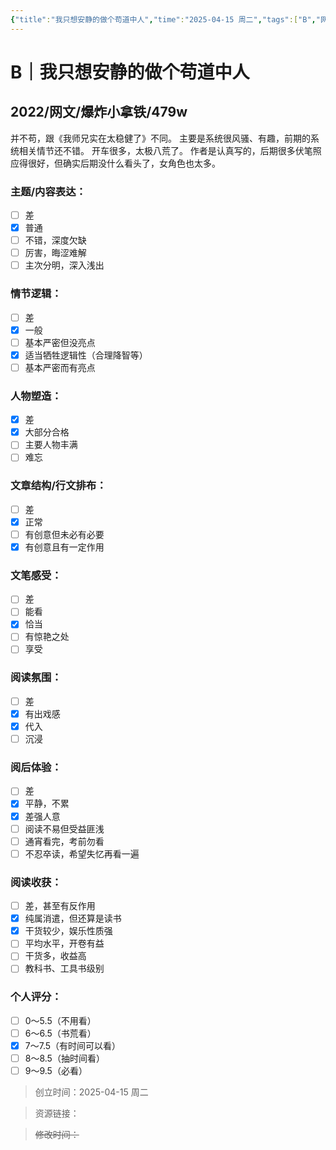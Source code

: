 ```yaml
---
{"title":"我只想安静的做个苟道中人","time":"2025-04-15 周二","tags":["B","网络小说"],"rating":"7.5","dg-publish":true,"permalink":"/300 评价/B/我只想安静的做个苟道中人/","dgPassFrontmatter":true,"created":"2025-04-15T23:50:37.479+08:00","updated":"2025-04-15T23:59:17.725+08:00"}
---
```


# B｜我只想安静的做个苟道中人
## 2022/网文/爆炸小拿铁/479w
并不苟，跟《我师兄实在太稳健了》不同。
主要是系统很风骚、有趣，前期的系统相关情节还不错。
开车很多，太极八荒了。
作者是认真写的，后期很多伏笔照应得很好，但确实后期没什么看头了，女角色也太多。
### 主题/内容表达：
- [ ] 差
- [x] 普通
- [ ] 不错，深度欠缺
- [ ] 厉害，晦涩难解
- [ ] 主次分明，深入浅出
### 情节逻辑：
- [ ] 差
- [x] 一般
- [ ] 基本严密但没亮点
- [x] 适当牺牲逻辑性（合理降智等）
- [ ] 基本严密而有亮点
### 人物塑造：
- [x] 差
- [x] 大部分合格
- [ ] 主要人物丰满
- [ ] 难忘
### 文章结构/行文排布：
- [ ] 差
- [x] 正常
- [ ] 有创意但未必有必要
- [x] 有创意且有一定作用
### 文笔感受：
- [ ] 差
- [ ] 能看
- [x] 恰当
- [ ] 有惊艳之处
- [ ] 享受
### 阅读氛围：
- [ ] 差
- [x] 有出戏感
- [x] 代入
- [ ] 沉浸
### 阅后体验：
- [ ] 差
- [x] 平静，不累
- [x] 差强人意
- [ ] 阅读不易但受益匪浅
- [ ] 通宵看完，考前勿看
- [ ] 不忍卒读，希望失忆再看一遍
### 阅读收获：
- [ ] 差，甚至有反作用
- [x] 纯属消遣，但还算是读书
- [x] 干货较少，娱乐性质强
- [ ] 平均水平，开卷有益
- [ ] 干货多，收益高
- [ ] 教科书、工具书级别
### 个人评分：
- [ ] 0～5.5（不用看）
- [ ] 6～6.5（书荒看）
- [x] 7～7.5（有时间可以看）
- [ ] 8～8.5（抽时间看）
- [ ] 9～9.5（必看）

>创立时间：2025-04-15 周二

>资源链接：

>~~修改时间：~~